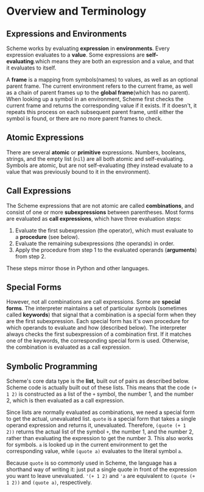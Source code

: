 # Overview and Terminology

## Expressions and Environments

Scheme works by evaluating **expression** in **environments**. Every expression evaluates to a **value**. Some expressions are **self-evaluating**.which means they are both an expression and a value, and that it evaluates to itself.

A **frame** is a mapping from symbols(names) to values, as well as an optional parent frame. The current environment refers to the current frame, as well as a chain of parent frames up to the **global frame**(which has no parent). When looking up a symbol in an environment, Scheme first checks the current frame and returns the corresponding value if it exists. If it doesn't, it repeats this process on each subsequent parent frame, until either the symbol is found, or there are no more parent frames to check.

## Atomic Expressions

There are several **atomic** or **primitive** expressions. Numbers, booleans, strings, and the empty list (`nil`) are all both atomic and self-evaluating. Symbols are atomic, but are not self-evaluating (they instead evaluate to a value that was previously bound to it in the environment).

## Call Expressions

The Scheme expressions that are not atomic are called **combinations**, and consist of one or more **subexpressions** between parentheses. Most forms are evaluated as **call expressions**, which have three evaluation steps:

1. Evaluate the first subexpression (the operator), which must evaluate to a **procedure** (see below).
2. Evaluate the remaining subexpressions (the operands) in order.
3. Apply the procedure from step 1 to the evaluated operands (**arguments**) from step 2.

These steps mirror those in Python and other languages.

## Special Forms

However, not all combinations are call expressions. Some are **special forms**. The interpreter maintains a set of particular symbols (sometimes called **keywords**) that signal that a combination is a special form when they are the first subexpression. Each special form has it's own procedure for which operands to evaluate and how (described below). The interpreter always checks the first subexpression of a combination first. If it matches one of the keywords, the corresponding special form is used. Otherwise, the combination is evaluated as a call expression.

## Symbolic Programming

Scheme's core data type is the **list**, built out of pairs as described below. Scheme code is actually built out of these lists. This means that the code `(+ 1 2)` is constructed as a list of the `+` symbol, the number 1, and the number 2, which is then evaluated as a call expression.

Since lists are normally evaluated as combinations, we need a special form to get the actual, unevaluated list. `quote` is a special form that takes a single operand expression and returns it, unevaluated. Therefore, `(quote (+ 1 2))` returns the actual list of the symbol `+`, the number 1, and the number 2, rather than evaluating the expression to get the number 3. This also works for symbols. `a` is looked up in the current environment to get the corresponding value, while `(quote a)` evaluates to the literal symbol `a`.

Because `quote` is so commonly used in Scheme, the language has a shorthand way of writing it: just put a single quote in front of the expression you want to leave unevaluated. `'(+ 1 2)` and `'a` are equivalent to `(quote (+ 1 2))` and `(quote a)`, respectively.

